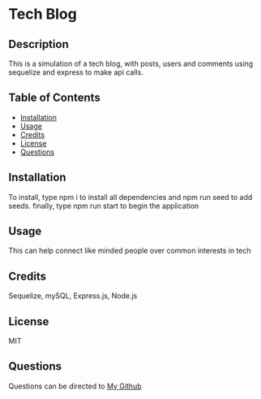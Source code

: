 # Tech Blog

## Description
This is a simulation of a tech blog, with posts, users and comments using sequelize and express to make api calls.
    
## Table of Contents
- [Installation](#installation)
- [Usage](#usage)
- [Credits](#credits)
- [License](#license)
- [Questions](#questions)

## Installation

To install, type npm i to install all dependencies and npm run seed to add seeds. finally, type npm run start to begin the application
## Usage

    
This can help connect like minded people over common interests in tech

## Credits

Sequelize, mySQL, Express.js, Node.js

## License

MIT

## Questions

Questions can be directed to [My Github](https://github.com/Pat-Delaney "My Github")

